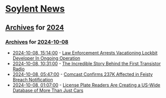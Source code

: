 # [Soylent News](../../../README.md)

## [Archives](../../index.md) for [2024](../index.md)

### [Archives](../../index.md) for [2024-10-08](index.md)

* [2024-10-08, 15:14:00](https://soylentnews.org/article.pl?sid=24/10/07/1035212&from=rss) - [Law Enforcement Arrests Vacationing Lockbit Developer In Ongoing Operation](https://soylentnews.org/article.pl?sid=24/10/07/1035212&from=rss)
* [2024-10-08, 10:31:00](https://soylentnews.org/article.pl?sid=24/10/07/1032244&from=rss) - [ The Incredible Story Behind the First Transistor Radio](https://soylentnews.org/article.pl?sid=24/10/07/1032244&from=rss)
* [2024-10-08, 05:47:00](https://soylentnews.org/article.pl?sid=24/10/07/1029202&from=rss) - [Comcast Confirms 237K Affected in Feisty Breach Notification](https://soylentnews.org/article.pl?sid=24/10/07/1029202&from=rss)
* [2024-10-08, 01:07:00](https://soylentnews.org/article.pl?sid=24/10/07/1021242&from=rss) - [License Plate Readers Are Creating a US-Wide Database of More Than Just Cars](https://soylentnews.org/article.pl?sid=24/10/07/1021242&from=rss)
